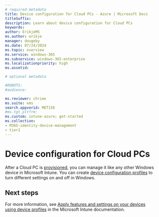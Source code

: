 ```yaml
---
# required metadata
title: Device configuration for Cloud PCs - Azure | Microsoft Docs
titleSuffix:
description: Learn about device configuration for Cloud PCs
keywords:
author: ErikjeMS  
ms.author: erikje
manager: dougeby
ms.date: 07/24/2024
ms.topic: overview
ms.service: windows-365
ms.subservice: windows-365-enterprise
ms.localizationpriority: high
ms.assetid: 

# optional metadata

#ROBOTS:
#audience:

ms.reviewer: chrimo
ms.suite: ems
search.appverid: MET150
#ms.tgt_pltfrm:
ms.custom: intune-azure; get-started
ms.collection:
- M365-identity-device-management
- tier2
---
```


# Device configuration for Cloud PCs

After a Cloud PC is [provisioned](provisioning.md), you can manage it like any other Windows device in Microsoft Intune. You can create [device configuration profiles](/mem/intune-service/configuration/device-profiles) to turn different settings on and off in Windows.

<!-- ########################## -->
## Next steps

For more information, see [Apply features and settings on your devices using device profiles](/mem/intune-service/configuration/device-profiles) in the Microsoft Intune documentation.
